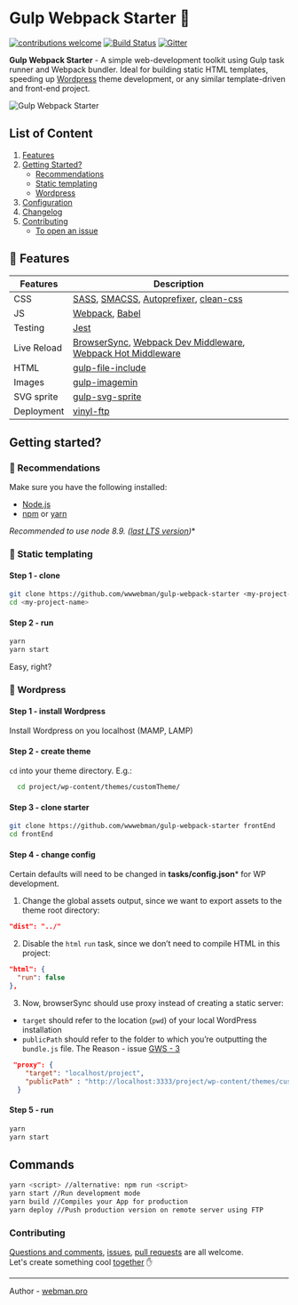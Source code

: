 # Gulp Webpack Starter :octopus:
[![contributions welcome](https://img.shields.io/badge/contributions-welcome-brightgreen.svg?style=flat)](#contributing)
[![Build Status](https://travis-ci.org/wwwebman/gulp-webpack-starter.svg?branch=master)](https://travis-ci.org/wwwebman/gulp-webpack-starter)
[![Gitter](https://img.shields.io/gitter/room/tj/git-extras.svg?style=flat-square)](https://gitter.im/gulp-webpack-starter/Lobby)

**Gulp Webpack Starter** - A simple web-development toolkit using Gulp task runner and Webpack bundler. Ideal for building static HTML templates, speeding up [Wordpress](#wordpress) theme development, or any similar template-driven and front-end project.

![Gulp Webpack Starter](http://webman.pro/assets/img/main/gulp-webpack-starter-webman.jpg)

## List of Content
1. [Features](#gift-features)
1. [Getting Started?](#getting-started)
    * [Recommendations](#closed_book-recommendations)
    * [Static templating](#dart-static-templating)
    * [Wordpress](#eyes-wordpress)
1. [Configuration](#configuration)
1. [Changelog](https://github.com/wwwebman/gulp-webpack-starter/blob/master/CHANGELOG.md)
1. [Contributing](#contributing)
    * [To open an issue](https://github.com/wwwebman/gulp-webpack-starter/issues)

## :gift: Features
|Features|Description|
|------------------|-----------|
|CSS| [SASS](http://sass-lang.com/), [SMACSS](https://smacss.com/), [Autoprefixer](https://github.com/postcss/autoprefixer), [clean-css](https://www.npmjs.com/package/gulp-clean-css)|
|JS|[Webpack](https://webpack.js.org/), [Babel](http://babeljs.io/)|
|Testing|[Jest](https://facebook.github.io/jest/)|
|Live Reload|[BrowserSync](http://www.browsersync.io/), [Webpack Dev Middleware](https://github.com/webpack/webpack-dev-middleware), [Webpack Hot Middleware](https://github.com/glenjamin/webpack-hot-middleware)|
|HTML| [gulp-file-include](https://www.npmjs.com/package/gulp-file-include)|
|Images| [gulp-imagemin](https://www.npmjs.com/package/gulp-imagemin)|
|SVG sprite| [gulp-svg-sprite](https://github.com/jkphl/gulp-svg-sprite)|
|Deployment| [vinyl-ftp](https://www.npmjs.com/package/vinyl-ftp)|

## Getting started?
### :closed_book: Recommendations
Make sure you have the following installed: 
* [Node.js](https://nodejs.org/)
* [npm](https://www.npmjs.com/) or [yarn](https://yarnpkg.com/en/)
  
**Recommended to use node 8.9.* ([last LTS version](https://github.com/nodejs/Release#release-schedule))**
### :dart: Static templating
#### Step 1 - clone
```bash
git clone https://github.com/wwwebman/gulp-webpack-starter <my-project-name>
cd <my-project-name>
```
#### Step 2 - run
```bash
yarn
yarn start
```
Easy, right?

### :eyes: Wordpress
#### Step 1 - install Wordpress
Install Wordpress on you localhost (MAMP, LAMP)
#### Step 2  - create theme
`cd` into your theme directory. E.g.:
```bash
  cd project/wp-content/themes/customTheme/
```
#### Step 3  - clone starter
```bash
git clone https://github.com/wwwebman/gulp-webpack-starter frontEnd
cd frontEnd
```
#### Step 4  - change config
Certain defaults will need to be changed in **tasks/config.json*** for WP development.
1. Change the global assets output, since we want to export assets to the theme root directory:
```json 
"dist": "../" 
```
2. Disable the `html` `run` task, since we don’t need to compile HTML in this project:
```json
"html": {
  "run": false
},
```
3. Now, browserSync should use proxy instead of creating a static server:
  * `target` should refer to the location (`pwd`) of your local WordPress installation
  * `publicPath` should refer to the folder to which you’re outputting the `bundle.js` file. The Reason - issue [GWS - 3](https://github.com/wwwebman/gulp-webpack-starter/issues/3)
```json
 "proxy": {
    "target": "localhost/project",
    "publicPath" : "http://localhost:3333/project/wp-content/themes/customTheme/dist/assets/js",
  }
```
#### Step 5 - run
```bash
yarn
yarn start
```

## Commands
```bash
yarn <script> //alternative: npm run <script>
yarn start //Run development mode
yarn build //Compiles your App for production
yarn deploy //Push production version on remote server using FTP
```

### Contributing
[Questions and comments](https://gitter.im/gulp-webpack-starter/Lobby), [issues](https://github.com/wwwebman/gulp-webpack-starter/issues), [pull requests](https://github.com/wwwebman/gulp-webpack-starter/pulls) are all welcome.  
Let's create something cool [together](https://github.com/wwwebman/gulp-webpack-starter/blob/master/CONTRIBUTORS.md) :raised_hand:

---
Author - [webman.pro](http://webman.pro/)
